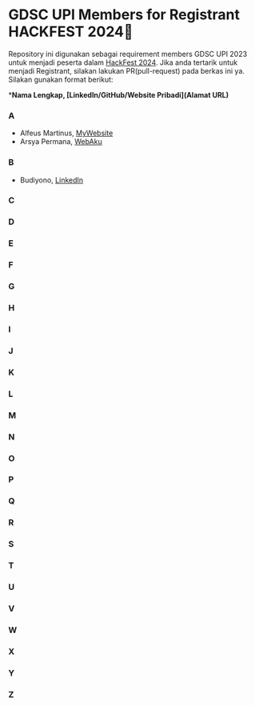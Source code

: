 # GDSC UPI Members for Registrant HACKFEST 2024📌
Repository ini digunakan sebagai requirement members GDSC UPI 2023 untuk menjadi peserta dalam [HackFest 2024](https://gdsc-hackfest.com/).
Jika anda tertarik untuk menjadi Registrant, silakan lakukan PR(pull-request) pada berkas ini ya.
Silakan gunakan format berikut:

***Nama Lengkap, [LinkedIn/GitHub/Website Pribadi](Alamat URL)**

### A
- Alfeus Martinus, [MyWebsite](https://alfeus-space.my.id/)
- Arsya Permana, [WebAku](https://arsya.vercel.app)

### B
- Budiyono, [LinkedIn](https://www.linkedin.com/in/budi-yono-8752669b/)
### C

### D

### E

### F

### G

### H

### I

### J

### K

### L

### M

### N

### O

### P

### Q

### R

### S

### T

### U

### V

### W

### X

### Y

### Z
